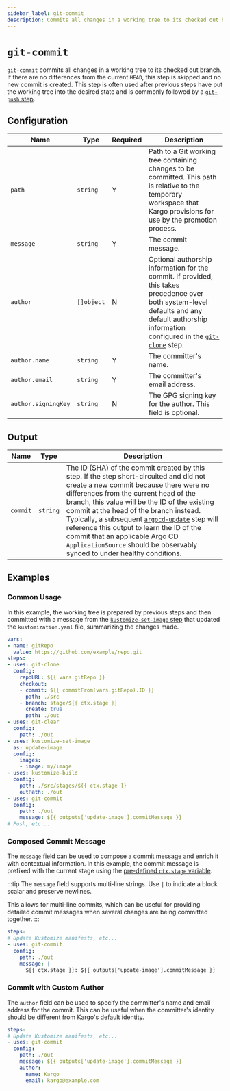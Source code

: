 ```yaml
---
sidebar_label: git-commit
description: Commits all changes in a working tree to its checked out branch.
---
```


# `git-commit`

`git-commit` commits all changes in a working tree to its checked out branch. If
there are no differences from the current `HEAD`, this step is skipped and no
new commit is created. This step is often used after previous steps have put the
working tree into the desired state and is commonly followed by a [`git-push`
step](git-push.md).

## Configuration

| Name | Type | Required | Description |
|------|------|----------|-------------|
| `path` | `string` | Y | Path to a Git working tree containing changes to be committed. This path is relative to the temporary workspace that Kargo provisions for use by the promotion process. |
| `message` | `string` | Y | The commit message. |
| `author` | `[]object` | N | Optional authorship information for the commit. If provided, this takes precedence over both system-level defaults and any default authorship information configured in the [`git-clone`](./git-clone.md) step. |
| `author.name` | `string` | Y | The committer's name. |
| `author.email` | `string` | Y | The committer's email address. |
| `author.signingKey` | `string` | N | The GPG signing key for the author. This field is optional. |

## Output

| Name | Type | Description |
|------|------|-------------|
| `commit` | `string` | The ID (SHA) of the commit created by this step. If the step short-circuited and did not create a new commit because there were no differences from the current head of the branch, this value will be the ID of the existing commit at the head of the branch instead. Typically, a subsequent [`argocd-update`](argocd-update.md) step will reference this output to learn the ID of the commit that an applicable Argo CD `ApplicationSource` should be observably synced to under healthy conditions. |

## Examples

### Common Usage

In this example, the working tree is prepared by previous steps and then committed
with a message from the [`kustomize-set-image` step](kustomize-set-image.md) that
updated the `kustomization.yaml` file, summarizing the changes made.

```yaml
vars:
- name: gitRepo
  value: https://github.com/example/repo.git
steps:
- uses: git-clone
  config:
    repoURL: ${{ vars.gitRepo }}
    checkout:
    - commit: ${{ commitFrom(vars.gitRepo).ID }}
      path: ./src
    - branch: stage/${{ ctx.stage }}
      create: true
      path: ./out
- uses: git-clear
  config:
    path: ./out
- uses: kustomize-set-image
  as: update-image
  config:
    images:
    - image: my/image
- uses: kustomize-build
  config:
    path: ./src/stages/${{ ctx.stage }}
    outPath: ./out
- uses: git-commit
  config:
    path: ./out
    message: ${{ outputs['update-image'].commitMessage }}
# Push, etc...
```

### Composed Commit Message

The `message` field can be used to compose a commit message and enrich it with
contextual information. In this example, the commit message is prefixed with the
current stage using the
[pre-defined `ctx.stage` variable](../40-expressions.md#pre-defined-variables).

:::tip
The `message` field supports multi-line strings. Use `|` to indicate a block
scalar and preserve newlines.

This allows for multi-line commits, which can be useful for providing detailed
commit messages when several changes are being committed together.
:::

```yaml
steps:
# Update Kustomize manifests, etc...
- uses: git-commit
  config:
    path: ./out
    message: |
      ${{ ctx.stage }}: ${{ outputs['update-image'].commitMessage }}
```

### Commit with Custom Author

The `author` field can be used to specify the committer's name and email address
for the commit. This can be useful when the committer's identity should be
different from Kargo's default identity.

```yaml
steps:
# Update Kustomize manifests, etc...
- uses: git-commit
  config:
    path: ./out
    message: ${{ outputs['update-image'].commitMessage }}
    author:
      name: Kargo
      email: kargo@example.com
```
